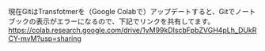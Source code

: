 現在GitはTransfotmerを（Google Colabで）アップデートすると、Gitでノートブックの表示がエラーになるので、下記でリンクを共有してます。  
https://colab.research.google.com/drive/1yM99kDIscbFpbZVGH4pLh_DUkRCY-mvM?usp=sharing
